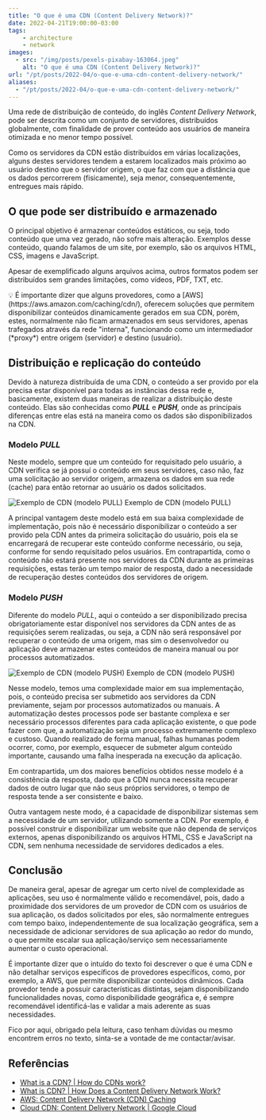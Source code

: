 ```yaml
---
title: "O que é uma CDN (Content Delivery Network)?"
date: 2022-04-21T19:00:00-03:00
tags:
    - architecture
    - network
images: 
  - src: "/img/posts/pexels-pixabay-163064.jpeg"
    alt: "O que é uma CDN (Content Delivery Network)?"
url: "/pt/posts/2022-04/o-que-e-uma-cdn-content-delivery-network/"
aliases:
  - "/pt/posts/2022-04/o-que-e-uma-cdn-content-delivery-network/"
---
```


Uma rede de distribuição de conteúdo, do inglês *Content Delivery Network*, pode ser descrita como um conjunto de servidores, distribuídos globalmente, com finalidade de prover conteúdo aos usuários de maneira otimizada e no menor tempo possível.

Como os servidores da CDN estão distribuídos em várias localizações, alguns destes servidores tendem a estarem localizados mais próximo ao usuário destino que o servidor origem, o que faz com que a distância que os dados percorrerem (fisicamente), seja menor, consequentemente, entregues mais rápido.

## O que pode ser distribuído e armazenado

O principal objetivo é armazenar conteúdos estáticos, ou seja, todo conteúdo que uma vez gerado, não sofre mais alteração. Exemplos desse conteúdo, quando falamos de um site, por exemplo, são os arquivos HTML, CSS, imagens e JavaScript.

Apesar de exemplificado alguns arquivos acima, outros formatos podem ser distribuídos sem grandes limitações, como vídeos, PDF, TXT, etc.

<aside>
💡 É importante dizer que alguns provedores, como a [AWS](https://aws.amazon.com/caching/cdn/), oferecem soluções que permitem disponibilizar conteúdos dinamicamente gerados em sua CDN, porém, estes, normalmente não ficam armazenados em seus servidores, apenas trafegados através da rede "interna", funcionando como um intermediador (*proxy*) entre origem (servidor) e destino (usuário).

</aside>

## Distribuição e replicação do conteúdo

Devido à natureza distribuída de uma CDN, o conteúdo a ser provido por ela precisa estar disponível para todas as instâncias dessa rede e, basicamente, existem duas maneiras de realizar a distribuição deste conteúdo. Elas são conhecidas como ***PULL*** e ***PUSH**,* onde as principais diferenças entre elas está na maneira como os dados são disponibilizados na CDN.

### Modelo *PULL*

Neste modelo, sempre que um conteúdo for requisitado pelo usuário, a CDN verifica se já possuí o conteúdo em seus servidores, caso não, faz uma solicitação ao servidor origem, armazena os dados em sua rede (cache) para então retornar ao usuário os dados solicitados.

![Exemplo de CDN (modelo PULL)](/img/posts/20220421-cdn-pull.png#center)
  Exemplo de CDN (modelo PULL)

A principal vantagem deste modelo está em sua baixa complexidade de implementação, pois não é necessário disponibilizar o conteúdo a ser provido pela CDN antes da primeira solicitação do usuário, pois ela se encarregará de recuperar este conteúdo conforme necessário, ou seja, conforme for sendo requisitado pelos usuários. Em contrapartida, como o conteúdo não estará presente nos servidores da CDN durante as primeiras requisições, estas terão um tempo maior de resposta, dado a necessidade de recuperação destes conteúdos dos servidores de origem.

### Modelo *PUSH*

Diferente do modelo *PULL*, aqui o conteúdo a ser disponibilizado precisa obrigatoriamente estar disponível nos servidores da CDN antes de as requisições serem realizadas, ou seja, a CDN não será responsável por recuperar o conteúdo de uma origem, mas sim o desenvolvedor ou aplicação deve armazenar estes conteúdos de maneira manual ou por processos automatizados.

![Exemplo de CDN (modelo PUSH)](/img/posts/20220421-cdn-push.png#center)
  Exemplo de CDN (modelo PUSH)

Nesse modelo, temos uma complexidade maior em sua implementação, pois, o conteúdo precisa ser submetido aos servidores da CDN previamente, sejam por processos automatizados ou manuais. A automatização destes processos pode ser bastante complexa e ser necessário processos diferentes para cada aplicação existente, o que pode fazer com que, a automatização seja um processo extremamente complexo e custoso. Quando realizado de forma manual, falhas humanas podem ocorrer, como, por exemplo, esquecer de submeter algum conteúdo importante, causando uma falha inesperada na execução da aplicação.

Em contrapartida, um dos maiores benefícios obtidos nesse modelo é a consistência da resposta, dado que a CDN nunca necessita recuperar dados de outro lugar que não seus próprios servidores, o tempo de resposta tende a ser consistente e baixo.

Outra vantagem neste modo, é a capacidade de disponibilizar sistemas sem a necessidade de um servidor, utilizando somente a CDN. Por exemplo, é possível construir e disponibilizar um website que não dependa de serviços externos, apenas disponibilizando os arquivos HTML, CSS e JavaScript na CDN, sem nenhuma necessidade de servidores dedicados a eles.

## Conclusão

De maneira geral, apesar de agregar um certo nível de complexidade as aplicações, seu uso é normalmente válido e recomendável, pois, dado a proximidade dos servidores de um provedor de CDN com os usuários de sua aplicação, os dados solicitados por eles, são normalmente entregues com tempo baixo, independentemente de sua localização geográfica, sem a necessidade de adicionar servidores de sua aplicação ao redor do mundo, o que permite escalar sua aplicação/serviço sem necessariamente aumentar o custo operacional.

É importante dizer que o intuído do texto foi descrever o que é uma CDN e não detalhar serviços específicos de provedores específicos, como, por exemplo, a AWS, que permite disponibilizar conteúdos dinâmicos. Cada provedor tende a possuir características distintas, sejam disponibilizando funcionalidades novas, como disponibilidade geográfica e, é sempre recomendável identificá-las e validar a mais aderente as suas necessidades.

Fico por aqui, obrigado pela leitura, caso tenham dúvidas ou mesmo encontrem erros no texto, sinta-se a vontade de me contactar/avisar.

## Referências

- [What is a CDN? | How do CDNs work?](https://www.cloudflare.com/en-ca/learning/cdn/what-is-a-cdn/)
- [What is CDN? | How Does a Content Delivery Network Work?](https://www.belugacdn.com/blog/cdn/what-is-cdn/)
- [AWS: Content Delivery Network (CDN) Caching](https://aws.amazon.com/caching/cdn/)
- [Cloud CDN: Content Delivery Network | Google Cloud](https://cloud.google.com/cdn)